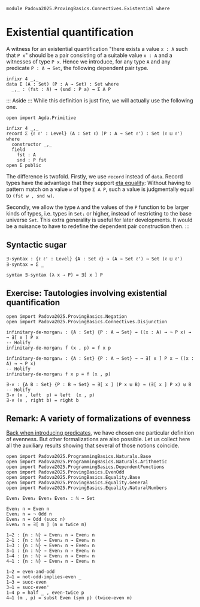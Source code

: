 ```
module Padova2025.ProvingBasics.Connectives.Existential where
```

# Existential quantification

A witness for an existential quantification "there exists a value `x : A` such
that `P x`" should be a pair consisting of a suitable value `x : A` and a
witnesses of type `P x`. Hence we introduce, for any type `A` and any
predicate `P : A → Set`, the following dependent pair type.

```code
infixr 4 _,_
data Σ (A : Set) (P : A → Set) : Set where
  _,_ : (fst : A) → (snd : P a) → Σ A P
```

::: Aside :::
While this definition is just fine, we will actually use the following one.

```
open import Agda.Primitive

infixr 4 _,_
record Σ {ℓ ℓ' : Level} (A : Set ℓ) (P : A → Set ℓ') : Set (ℓ ⊔ ℓ') where
  constructor _,_
  field
    fst : A
    snd : P fst
open Σ public
```

The difference is twofold. Firstly, we use `record` instead of `data`. Record
types have the advantage that they support
[eta equality](https://agda.readthedocs.io/en/latest/language/record-types.html#eta-expansion):
Without having to pattern match on a value `w` of type `Σ A P`, such a value is
judgmentally equal to `(fst w , snd w)`.

Secondly, we allow the type `A` and the values of the `P` function to be larger
kinds of types, i.e. types in `Set₁` or higher, instead of restricting to the base
universe `Set`. This extra generality is useful for later developments. It
would be a nuisance to have to redefine the dependent pair construction then.
:::


## Syntactic sugar

```
∃-syntax : {ℓ ℓ' : Level} {A : Set ℓ} → (A → Set ℓ') → Set (ℓ ⊔ ℓ')
∃-syntax = Σ _

syntax ∃-syntax (λ x → P) = ∃[ x ] P
```


## Exercise: Tautologies involving existential quantification

```
open import Padova2025.ProvingBasics.Negation
open import Padova2025.ProvingBasics.Connectives.Disjunction
```

```
infinitary-de-morgan₁ : {A : Set} {P : A → Set} → ((x : A) → ¬ P x) → ¬ ∃[ x ] P x
-- Holify
infinitary-de-morgan₁ f (x , p) = f x p
```

```
infinitary-de-morgan₂ : {A : Set} {P : A → Set} → ¬ ∃[ x ] P x → ((x : A) → ¬ P x)
-- Holify
infinitary-de-morgan₂ f x p = f (x , p)
```

```
∃-∨ : {A B : Set} {P : B → Set} → ∃[ x ] (P x ⊎ B) → (∃[ x ] P x) ⊎ B
-- Holify
∃-∨ (x , left  p) = left  (x , p)
∃-∨ (x , right b) = right b
```


## Remark: A variety of formalizations of evenness

[Back when introducing
predicates](Padova2025.ProvingBasics.EvenOdd.html), we have chosen one
particular definition of evenness. But other formalizations are also
possible. Let us collect here all the auxiliary results showing that
several of those notions coincide.

```
open import Padova2025.ProgrammingBasics.Naturals.Base
open import Padova2025.ProgrammingBasics.Naturals.Arithmetic
open import Padova2025.ProgrammingBasics.DependentFunctions
open import Padova2025.ProvingBasics.EvenOdd
open import Padova2025.ProvingBasics.Equality.Base
open import Padova2025.ProvingBasics.Equality.General
open import Padova2025.ProvingBasics.Equality.NaturalNumbers
```

```
Even₁ Even₂ Even₃ Even₄ : ℕ → Set

Even₁ n = Even n
Even₂ n = ¬ Odd n
Even₃ n = Odd (succ n)
Even₄ n = ∃[ m ] (n ≡ twice m)
```

```
1⇒2 : {n : ℕ} → Even₁ n → Even₂ n
2⇒1 : {n : ℕ} → Even₂ n → Even₁ n
1⇒3 : {n : ℕ} → Even₁ n → Even₃ n
3⇒1 : {n : ℕ} → Even₃ n → Even₁ n
1⇒4 : {n : ℕ} → Even₁ n → Even₄ n
4⇒1 : {n : ℕ} → Even₄ n → Even₁ n

1⇒2 = even-and-odd
2⇒1 = not-odd-implies-even _
1⇒3 = succ-even
3⇒1 = succ-even'
1⇒4 p = half _ , even-twice p
4⇒1 (m , p) = subst Even (sym p) (twice-even m)
```

